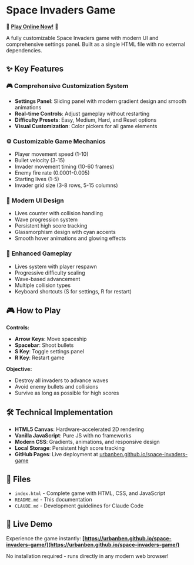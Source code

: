 # Space Invaders Game

🚀 **[Play Online Now!](https://urbanben.github.io/space-invaders-game/)** 🚀

A fully customizable Space Invaders game with modern UI and comprehensive settings panel. Built as a single HTML file with no external dependencies.

## ✨ Key Features

### 🎮 **Comprehensive Customization System**
- **Settings Panel**: Sliding panel with modern gradient design and smooth animations
- **Real-time Controls**: Adjust gameplay without restarting
- **Difficulty Presets**: Easy, Medium, Hard, and Reset options
- **Visual Customization**: Color pickers for all game elements

### ⚙️ **Customizable Game Mechanics**
- Player movement speed (1-10)
- Bullet velocity (3-15)
- Invader movement timing (10-60 frames)
- Enemy fire rate (0.0001-0.005)
- Starting lives (1-5)
- Invader grid size (3-8 rows, 5-15 columns)

### 🎨 **Modern UI Design**
- Lives counter with collision handling
- Wave progression system
- Persistent high score tracking
- Glassmorphism design with cyan accents
- Smooth hover animations and glowing effects

### 🎯 **Enhanced Gameplay**
- Lives system with player respawn
- Progressive difficulty scaling
- Wave-based advancement
- Multiple collision types
- Keyboard shortcuts (S for settings, R for restart)

## 🎮 How to Play

**Controls:**
- **Arrow Keys**: Move spaceship
- **Spacebar**: Shoot bullets
- **S Key**: Toggle settings panel
- **R Key**: Restart game

**Objective:**
- Destroy all invaders to advance waves
- Avoid enemy bullets and collisions
- Survive as long as possible for high scores

## 🛠️ Technical Implementation

- **HTML5 Canvas**: Hardware-accelerated 2D rendering
- **Vanilla JavaScript**: Pure JS with no frameworks
- **Modern CSS**: Gradients, animations, and responsive design
- **Local Storage**: Persistent high score tracking
- **GitHub Pages**: Live deployment at [urbanben.github.io/space-invaders-game](https://urbanben.github.io/space-invaders-game/)

## 📁 Files

- `index.html` - Complete game with HTML, CSS, and JavaScript
- `README.md` - This documentation
- `CLAUDE.md` - Development guidelines for Claude Code

## 🚀 Live Demo

Experience the game instantly: **[https://urbanben.github.io/space-invaders-game/](https://urbanben.github.io/space-invaders-game/)**

No installation required - runs directly in any modern web browser!